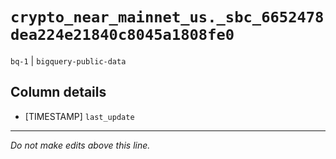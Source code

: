 # `crypto_near_mainnet_us._sbc_6652478dea224e21840c8045a1808fe0`
`bq-1` | `bigquery-public-data`

## Column details
* [TIMESTAMP] `last_update`

-------------------------------------------------------------------------------
*Do not make edits above this line.*
